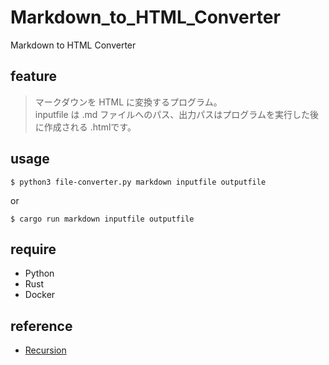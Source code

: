 # Markdown_to_HTML_Converter
Markdown to HTML Converter 

## feature
> マークダウンを HTML に変換するプログラム。  
> inputfile は .md ファイルへのパス、出力パスはプログラムを実行した後に作成される .htmlです。

## usage
```
$ python3 file-converter.py markdown inputfile outputfile 
```
or
```
$ cargo run markdown inputfile outputfile
```

## require
- Python
- Rust
- Docker

## reference
- [Recursion](https://recursionist.io/)
